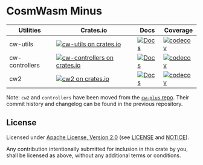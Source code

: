 # CosmWasm Minus

[apache-url]: LICENSE
[notice-url]: NOTICE

| Utilities      | Crates.io                                                                                                                     | Docs                                                                                | Coverage                                                                                                                                    |
|----------------|-------------------------------------------------------------------------------------------------------------------------------|-------------------------------------------------------------------------------------|---------------------------------------------------------------------------------------------------------------------------------------------|
| cw-utils       | [![cw-utils on crates.io](https://img.shields.io/crates/v/cw-utils.svg)](https://crates.io/crates/cw-utils)                   | [![Docs](https://docs.rs/cw-utils/badge.svg)](https://docs.rs/cw-utils)             | [![codecov](https://codecov.io/gh/CosmWasm/cw-utils/branch/main/graph/badge.svg?token=IYY72ZVS3X)](https://codecov.io/gh/CosmWasm/cw-minus) |
| cw-controllers | [![cw-controllers on crates.io](https://img.shields.io/crates/v/cw-controllers.svg)](https://crates.io/crates/cw-controllers) | [![Docs](https://docs.rs/cw-controllers/badge.svg)](https://docs.rs/cw-controllers) | [![codecov](https://codecov.io/gh/CosmWasm/cw-minus/branch/main/graph/badge.svg?token=IYY72ZVS3X)](https://codecov.io/gh/CosmWasm/cw-minus) |
| cw2            | [![cw2 on crates.io](https://img.shields.io/crates/v/cw2.svg)](https://crates.io/crates/cw2)                                  | [![Docs](https://docs.rs/cw2/badge.svg)](https://docs.rs/cw2)                       | [![codecov](https://codecov.io/gh/CosmWasm/cw-minus/branch/main/graph/badge.svg?token=IYY72ZVS3X)](https://codecov.io/gh/CosmWasm/cw-minus) |


Note: `cw2` and `controllers` have been moved from the [`cw-plus` repo](https://github.com/CosmWasm/cw-plus). Their commit history and changelog can be found in the previous repository.

## License

Licensed under [Apache License, Version 2.0](https://www.apache.org/licenses/LICENSE-2.0)
(see [LICENSE][apache-url] and [NOTICE][notice-url]).

Any contribution intentionally submitted for inclusion in this crate by you,
shall be licensed as above, without any additional terms or conditions.
